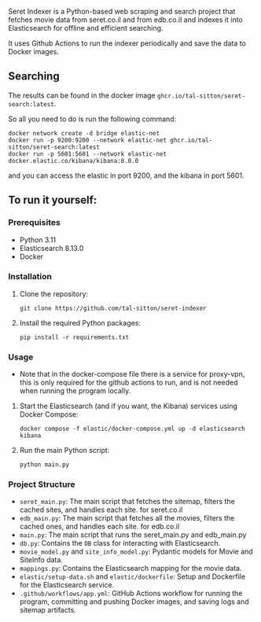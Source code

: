 <style>
  a,
  a:hover,
  a:focus,
  a:active {
    text-decoration: none;
    color: "#009cff";
  }
</style>

Seret Indexer is a Python-based web scraping and search project that fetches movie data
from [seret.co.il](https://www.seret.co.il) and from [edb.co.il](https://edb.co.il/) and indexes it into Elasticsearch
for offline and efficient searching.

It uses Github Actions to run the indexer periodically and save the data to Docker images.

## Searching

The results can be found in the docker image `ghcr.io/tal-sitton/seret-search:latest`.

So all you need to do is run the following command:

```docker
docker network create -d bridge elastic-net
docker run -p 9200:9200 --network elastic-net ghcr.io/tal-sitton/seret-search:latest
docker run -p 5601:5601 --network elastic-net docker.elastic.co/kibana/kibana:8.0.0
```

and you can access the elastic in port 9200, and the kibana in port 5601.

## To run it yourself:

### Prerequisites

- Python 3.11
- Elasticsearch 8.13.0
- Docker

### Installation

1. Clone the repository:
   ```
   git clone https://github.com/tal-sitton/seret-indexer
   ```
2. Install the required Python packages:
   ```
   pip install -r requirements.txt
   ```

### Usage

* Note that in the docker-compose file there is a service for proxy-vpn, this is only required for the github actions
  to run, and is not needed when running the program locally.

1. Start the Elasticsearch (and if you want, the Kibana) services using Docker Compose:
   ```
   docker compose -f elastic/docker-compose.yml up -d elasticsearch kibana
   ```
2. Run the main Python script:
   ```
   python main.py
   ```

### Project Structure

- [`seret_main.py`](seret_main.py): The main script that fetches the sitemap, filters the cached sites, and handles each
  site. for seret.co.il
- [`edb_main.py`](edb_main.py): The main script that fetches all the movies, filters the cached ones, and handles each
  site. for edb.co.il
- [`main.py`](main.py): The main script that runs the seret_main.py and edb_main.py
- [`db.py`](db.py): Contains the `DB` class for interacting with Elasticsearch.
- [`movie_model.py`](movie_model.py) and [`site_info_model.py`](site_info_model.py): Pydantic models for Movie and
  SiteInfo data.
- [`mappings.py`](mappings.py): Contains the Elasticsearch mapping for the movie data.
- [`elastic/setup-data.sh`](elastic/setup-data.sh) and [`elastic/dockerfile`](elastic/dockerfile): Setup and Dockerfile
  for the Elasticsearch service.
- [`.github/workflows/app.yml`](.github/workflows/app.yml): GitHub Actions workflow for running the program, committing
  and pushing Docker images,
  and saving logs and sitemap artifacts.
